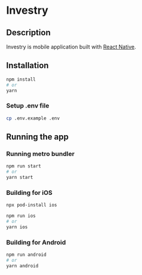# Investry

## Description

Investry is mobile application built with [React Native](https://reactnative.dev/).

## Installation

```bash
npm install
# or
yarn
```

### Setup .env file

```bash
cp .env.example .env
```

## Running the app

### Running metro bundler

```bash
npm run start
# or
yarn start
```

### Building for iOS

```bash
npx pod-install ios
```

```bash
npm run ios
# or
yarn ios
```

### Building for Android

```bash
npm run android
# or
yarn android
```
